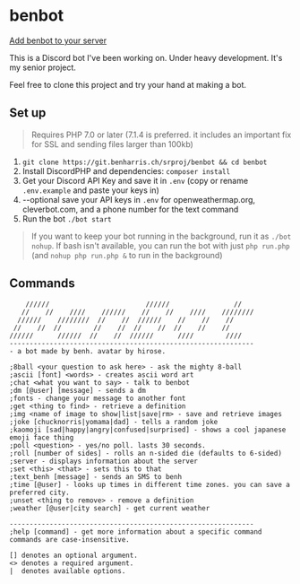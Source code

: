 # benbot

[Add benbot to your server](https://discordapp.com/api/oauth2/authorize?client_id=288416337057939456&scope=bot&permissions=0)

This is a Discord bot I've been working on. Under heavy development. It's my senior project.

Feel free to clone this project and try your hand at making a bot. 

## Set up

> Requires PHP 7.0 or later (7.1.4 is preferred. it includes an important fix for SSL and sending files larger than 100kb)

1. `git clone https://git.benharris.ch/srproj/benbot && cd benbot`
1. Install DiscordPHP and dependencies: `composer install`
1. Get your Discord API Key and save it in `.env` (copy or rename `.env.example` and paste your keys in)
1. --optional save your API keys in `.env` for openweathermap.org, cleverbot.com, and a phone number for the text command
1. Run the bot `./bot start`

> If you want to keep your bot running in the background, run it as `./bot nohup`.
> If bash isn't available, you can run the bot with just `php run.php` (and `nohup php run.php &` to run in the background)


## Commands

```
    //////                        //////                //
   //    //    ////    //////    //    //    ////    ////////
  //////    ////////  //    //  //////    //    //    //
 //    //  //        //    //  //    //  //    //    //
//////      //////  //    //  //////      ////        ////
-------------------------------------------------------------
- a bot made by benh. avatar by hirose.

;8ball <your question to ask here> - ask the mighty 8-ball
;ascii [font] <words> - creates ascii word art
;chat <what you want to say> - talk to benbot
;dm [@user] [message] - sends a dm
;fonts - change your message to another font
;get <thing to find> - retrieve a definition
;img <name of image to show|list|save|rm> - save and retrieve images
;joke [chucknorris|yomama|dad] - tells a random joke
;kaomoji [sad|happy|angry|confused|surprised] - shows a cool japanese emoji face thing
;poll <question> - yes/no poll. lasts 30 seconds.
;roll [number of sides] - rolls an n-sided die (defaults to 6-sided)
;server - displays information about the server
;set <this> <that> - sets this to that
;text_benh [message] - sends an SMS to benh
;time [@user] - looks up times in different time zones. you can save a preferred city.
;unset <thing to remove> - remove a definition
;weather [@user|city search] - get current weather

-------------------------------------------------------------
;help [command] - get more information about a specific command
commands are case-insensitive.

[] denotes an optional argument.
<> denotes a required argument.
|  denotes available options.
```
